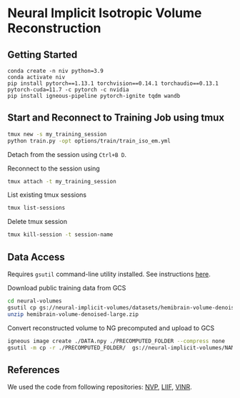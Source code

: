 # Neural Implicit Isotropic Volume Reconstruction

## Getting Started

```
conda create -n niv python=3.9
conda activate niv
pip install pytorch==1.13.1 torchvision==0.14.1 torchaudio==0.13.1 pytorch-cuda=11.7 -c pytorch -c nvidia
pip install igneous-pipeline pytorch-ignite tqdm wandb
```


## Start and Reconnect to Training Job using tmux

```bash
tmux new -s my_training_session
python train.py -opt options/train/train_iso_em.yml
```

Detach from the session using `Ctrl+B D`. 

Reconnect to the session using
```bash
tmux attach -t my_training_session
```

List existing tmux sessions
```bash
tmux list-sessions
```

Delete tmux session
```bash
tmux kill-session -t session-name
```

## Data Access

Requires `gsutil` command-line utility installed. See instructions [here](https://cloud.google.com/storage/docs/gsutil_install#linux).

Download public training data from GCS
```bash
cd neural-volumes
gsutil cp gs://neural-implicit-volumes/datasets/hemibrain-volume-denoised-large.zip ./data
unzip hemibrain-volume-denoised-large.zip
```

Convert reconstructed volume to NG precomputed and upload to GCS
```bash
igneous image create ./DATA.npy ./PRECOMPUTED_FOLDER --compress none
gsutil -m cp -r ./PRECOMPUTED_FOLDER/  gs://neural-implicit-volumes/NAME/
```











## References
We used the code from following repositories: [NVP](https://github.com/subin-kim-cv/NVP), [LIIF](https://github.com/yinboc/liif), [VINR](https://github.com/Picsart-AI-Research/VideoINR-Continuous-Space-Time-Super-Resolution).
